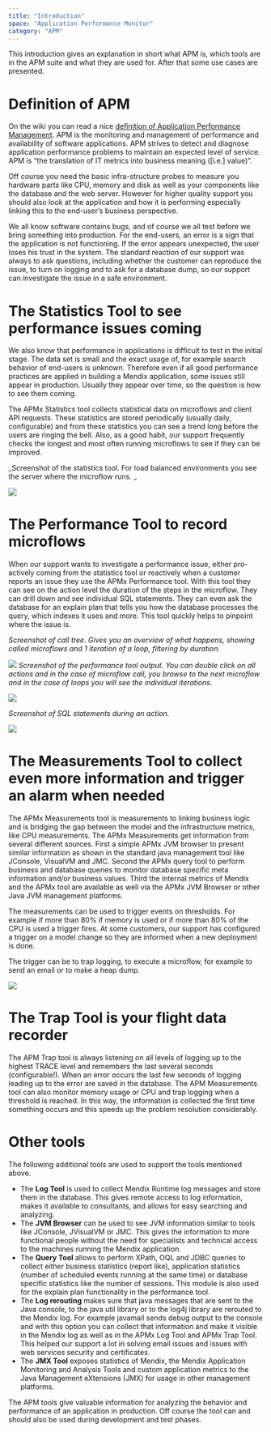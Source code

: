 ```yaml
---
title: "Introduction"
space: "Application Performance Monitor"
category: "APM"
---
```

This introduction gives an explanation in short what APM is, which tools are in the APM suite and what they are used for. After that some use cases are presented.

# Definition of APM

On the wiki you can read a nice [definition of Application Performance Management](http://en.wikipedia.org/wiki/Application_performance_management). APM is the monitoring and management of performance and availability of software applications. APM strives to detect and diagnose application performance problems to maintain an expected level of service. APM is “the translation of IT metrics into business meaning ([i.e.] value)”.

Off course you need the basic infra-structure probes to measure you hardware parts like CPU, memory and disk as well as your components like the database and the web server. However for higher quality support you should also look at the application and how it is performing especially linking this to the end-user’s business perspective.

We all know software contains bugs, and of course we all test before we bring something into production. For the end-users, an error is a sign that the application is not functioning. If the error appears unexpected, the user loses his trust in the system. The standard reaction of our support was always to ask questions, including whether the customer can reproduce the issue, to turn on logging and to ask for a database dump, so our support can investigate the issue in a safe environment.

# The Statistics Tool to see performance issues coming

We also know that performance in applications is difficult to test in the initial stage. The data set is small and the exact usage of, for example search behavior of end-users is unknown. Therefore even if all good performance practices are applied in building a Mendix application, some issues still appear in production. Usually they appear over time, so the question is how to see them coming.

The APMx Statistics tool collects statistical data on microflows and client API requests. These statistics are stored periodically (usually daily, configurable) and from these statistics you can see a trend long before the users are ringing the bell. Also, as a good habit, our support frequently checks the longest and most often running microflows to see if they can be improved.

_Screenshot of the statistics tool. For load balanced environments you see the server where the microflow runs. _

_![](attachments/Introduction/Statistics_Tool.png)_

# The Performance Tool to record microflows

When our support wants to investigate a performance issue, either pro-actively coming from the statistics tool or reactively when a customer reports an issue they use the APMx Performance tool. With this tool they can see on the action level the duration of the steps in the microflow. They can drill down and see individual SQL statements. They can even ask the database for an explain plan that tells you how the database processes the query, which indexes it uses and more. This tool quickly helps to pinpoint where the issue is.

_Screenshot of call tree. Gives you an overview of what happens, showing called microflows and 1 iteration of a loop, filtering by duration._

![](attachments/Introduction/Performance_Tool_Browse_Actions.png)
_Screenshot of the performance tool output. You can double click on all actions and in the case of microflow call, you browse to the next microflow and in the case of loops you will see the individual iterations._

 ![](attachments/Introduction/Performance_Tool_Browse_Microflow.png)

_Screenshot of SQL statements during an action._

![](attachments/Introduction/Performance_Tool_Tree_View.png)

# The Measurements Tool to collect even more information and trigger an alarm when needed

The APMx Measurements tool is measurements to linking business logic and is bridging the gap between the model and the infrastructure metrics, like CPU measurements. The APMx Measurements get information from several different sources. First a simple APMx JVM browser to present similar information as shown in the standard java management tool like JConsole, VisualVM and JMC. Second the APMx query tool to perform business and database queries to monitor database specific meta information and/or business values. Third the internal metrics of Mendix and the APMx tool are available as well via the APMx JVM Browser or other Java JVM management platforms.

The measurements can be used to trigger events on thresholds. For example if more than 80% if memory is used or if more than 80% of the CPU is used a trigger fires. At some customers, our support has configured a trigger on a model change so they are informed when a new deployment is done.

The trigger can be to trap logging, to execute a microflow, for example to send an email or to make a heap dump.

![](attachments/Introduction/Measurements_Tool.png)

# The Trap Tool is your flight data recorder

The APM Trap tool is always listening on all levels of logging up to the highest TRACE level and remembers the last several seconds (configurable!). When an error occurs the last few seconds of logging leading up to the error are saved in the database. The APM Measurements tool can also monitor memory usage or CPU and trap logging when a threshold is reached. In this way, the information is collected the first time something occurs and this speeds up the problem resolution considerably.

# Other tools

The following additional tools are used to support the tools mentioned above.

*   The **Log Tool** is used to collect Mendix Runtime log messages and store them in the database. This gives remote access to log information, makes it available to consultants, and allows for easy searching and analyzing.
*   The **JVM Browser** can be used to see JVM information similar to tools like JConsole, JVisualVM or JMC. This gives the information to more functional people without the need for specialists and technical access to the machines running the Mendix application.
*   The **Query Tool** allows to perform XPath, OQL and JDBC queries to collect either business statistics (report like), application statistics (number of scheduled events running at the same time) or database specific statistics like the number of sessions. This module is also used for the explain plan functionality in the performance tool.
*   The **Log rerouting** makes sure that java messages that are sent to the Java console, to the java util library or to the log4j library are rerouted to the Mendix log. For example javamail sends debug output to the console and with this option you can collect that information and make it visible in the Mendix log as well as in the APMx Log Tool and APMx Trap Tool. This helped our support a lot in solving email issues and issues with web services security and certificates.
*   The **JMX Tool** exposes statistics of Mendix, the Mendix Application Monitoring and Analysis Tools and custom application metrics to the Java Management eXtensions (JMX) for usage in other management platforms.

The APM tools give valuable information for analyzing the behavior and performance of an application in production. Off course the tool can and should also be used during development and test phases.
